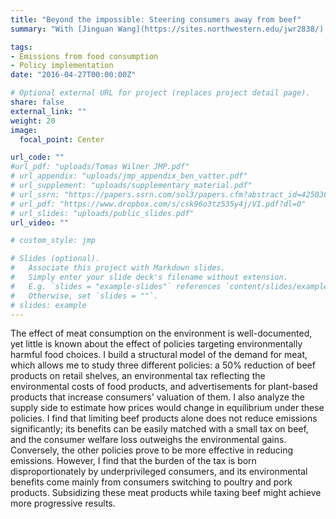 ```yaml
---
title: "Beyond the impossible: Steering consumers away from beef"
summary: "With [Jinguan Wang](https://sites.northwestern.edu/jwr2838/) \n\n We study consumer-targeted policies to determine if there are effective ways to decrease emissions resulting from food consumption."

tags:
- Emissions from food consumption
- Policy implementation
date: "2016-04-27T00:00:00Z"

# Optional external URL for project (replaces project detail page).
share: false
external_link: ""
weight: 20
image:
  focal_point: Center

url_code: ""
#url_pdf: "uploads/Tomas Wilner JMP.pdf"
# url_appendix: "uploads/jmp_appendix_ben_vatter.pdf"
# url_supplement: "uploads/supplementary_material.pdf"
# url_ssrn: "https://papers.ssrn.com/sol3/papers.cfm?abstract_id=4250361"
# url_pdf: "https://www.dropbox.com/s/csk96o3tz535y4j/VI.pdf?dl=0"
# url_slides: "uploads/public_slides.pdf"
url_video: ""

# custom_style: jmp

# Slides (optional).
#   Associate this project with Markdown slides.
#   Simply enter your slide deck's filename without extension.
#   E.g. `slides = "example-slides"` references `content/slides/example-slides.md`.
#   Otherwise, set `slides = ""`.
# slides: example
---
```


The effect of meat consumption on the environment is well-documented, yet little is known about the effect of policies targeting environmentally harmful food choices. I build a structural model of the demand for meat, which allows me to study three different policies: a 50% reduction of beef products on retail shelves, an environmental tax reflecting the environmental costs of food products, and advertisements for plant-based products that increase consumers' valuation of them. I also analyze the supply side to estimate how prices would change in equilibrium under these policies. I find that limiting beef products alone does not reduce emissions significantly; its benefits can be easily matched with a small tax on beef, and the consumer welfare loss outweighs the environmental gains. Conversely, the other policies prove to be more effective in reducing emissions. However, I find that the burden of the tax is born disproportionately by underprivileged consumers, and its environmental benefits come mainly from consumers switching to poultry and pork products. Subsidizing these meat products while taxing beef might achieve more progressive results.
